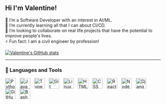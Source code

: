 ## Hi I'm Valentine!
<!--
**valkigman/valkigman** is a ✨ _special_ ✨ repository because its `README.md` (this file) appears on your GitHub profile. -->

🔭 I’m a Software Developer with an interest in AI/ML.<br/>
🌱 I’m currently learning all that I can about CI/CD.<br/>
👯 I’m looking to collaborate on real life projects that have the potential to improve people's lives.<br/>
⚡ Fun fact: I am a civil engineer by profession!

[![Valentine's GitHub stats](https://github-readme-stats.vercel.app/api?username=valkigman&hide=stars&show_icons=true&theme=highcontrast)](https://github.com/anuraghazra/github-readme-stats)

---

### 🧰 Languages and Tools

<img align="left" alt="Python" width="34px" style="padding-right:10px;" src="https://cdn.jsdelivr.net/gh/devicons/devicon/icons/python/python-plain.svg" />
<img align="left" alt="JavaScript" width="34px" style="padding-right:10px;" src="https://cdn.jsdelivr.net/gh/devicons/devicon/icons/javascript/javascript-plain.svg" />
<img align="left" alt="TypeScript" width="34px" style="padding-right:10px;" src="https://cdn.jsdelivr.net/gh/devicons/devicon/icons/typescript/typescript-plain.svg" />
<img align="left" alt="Git" width="34px" style="padding-right:10px;" src="https://cdn.jsdelivr.net/gh/devicons/devicon/icons/git/git-original.svg" />
<img align="left" alt="Linux" width="34px" style="padding-right:10px;" src="https://cdn.jsdelivr.net/gh/devicons/devicon/icons/linux/linux-original.svg" />
<img align="left" alt="HTML" width="34px" style="padding-right:10px;" src="https://cdn.jsdelivr.net/gh/devicons/devicon/icons/html5/html5-plain.svg" />
<img align="left" alt="CSS" width="34px" style="padding-right:10px;" src="https://cdn.jsdelivr.net/gh/devicons/devicon/icons/css3/css3-plain.svg" />
<img align="left" alt="React" width="34px" style="padding-right:10px;" src="https://cdn.jsdelivr.net/gh/devicons/devicon/icons/react/react-original.svg" />
<img align="left" alt="NodeJS" width="34px" style="padding-right:10px;" src="https://cdn.jsdelivr.net/gh/devicons/devicon/icons/nodejs/nodejs-original.svg" />
<img align="left" alt="Django" width="34px" style="padding-right:10px;" src="https://cdn.jsdelivr.net/gh/devicons/devicon@latest/icons/django/django-plain-wordmark.svg" />
<img align="left" alt="GitHub" width="34px" style="padding-right:10px;" src="https://cdn.jsdelivr.net/gh/devicons/devicon@latest/icons/github/github-original-wordmark.svg" />
<img align="left" alt="Bash" width="34px" style="padding-right:10px;" src="https://cdn.jsdelivr.net/gh/devicons/devicon/icons/bash/bash-original.svg" />
<br />

#
